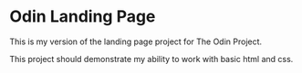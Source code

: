 # Odin Landing Page

This is my version of the landing page project for The Odin Project. 

This project should demonstrate my ability to work with basic html and css.